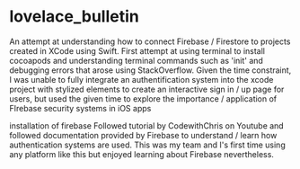# lovelace_bulletin
An attempt at understanding how to connect Firebase / Firestore to projects created in XCode using Swift. First attempt at using terminal to install cocoapods and understanding terminal commands such as 'init' and debugging errors that arose using StackOverflow. Given the time constraint, I was unable to fully integrate an authentification system into the xcode project with stylized elements to create an interactive sign in / up page for users, but used the given time to explore the importance / application of FIrebase security systems in iOS apps

installation of firebase
Followed tutorial by CodewithChris on Youtube and followed documentation provided by Firebase to understand / learn how authentication systems are used. This was my team and I's first time using any platform like this but enjoyed learning about Firebase nevertheless.
